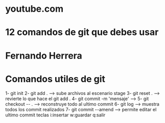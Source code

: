 # youtube.com

# 12 comandos de git que debes usar

# Fernando Herrera

# Comandos utiles de git

1- git init
2- git add . --> sube archivos al escenario stage
3- git reset . --> revierte lo que hace el git add .
4- git commit -m 'mensaje' -->
5- git checkout -- . --> reconstruye todo al ultimo commit
6- git log --> muestra todos los commit realizados
7- git commit --amend --> permite editar el ultimo commit teclas i:insertar w:guardar q:salir
